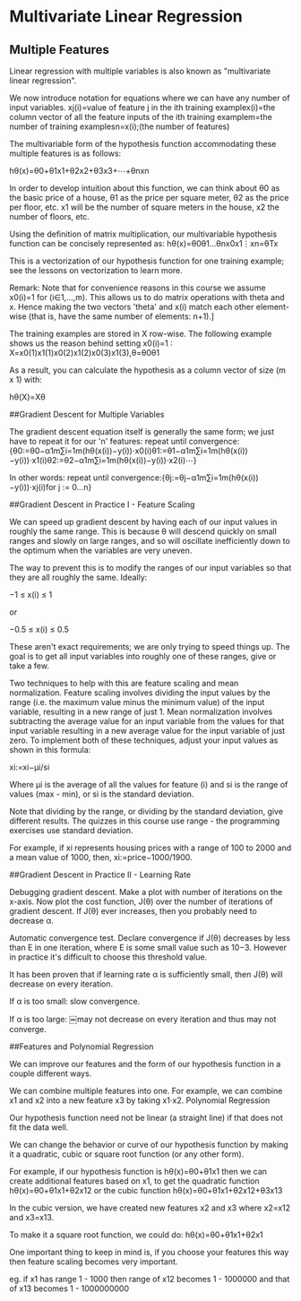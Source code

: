 # Multivariate Linear Regression

## Multiple Features
Linear regression with multiple variables is also known as "multivariate linear regression".

We now introduce notation for equations where we can have any number of input variables.
xj(i)=value of feature j in the ith training examplex(i)=the column vector of all the feature inputs of the ith training examplem=the number of training examplesn=x(i);(the number of features)

The multivariable form of the hypothesis function accommodating these multiple features is as follows:

hθ(x)=θ0+θ1x1+θ2x2+θ3x3+⋯+θnxn

In order to develop intuition about this function, we can think about θ0 as the basic price of a house, θ1 as the price per square meter, θ2 as the price per floor, etc. x1 will be the number of square meters in the house, x2 the number of floors, etc.

Using the definition of matrix multiplication, our multivariable hypothesis function can be concisely represented as:
hθ(x)=θ0θ1...θnx0x1⋮xn=θTx

This is a vectorization of our hypothesis function for one training example; see the lessons on vectorization to learn more.

Remark: Note that for convenience reasons in this course we assume x0(i)=1 for (i∈1,…,m). This allows us to do matrix operations with theta and x. Hence making the two vectors 'theta' and x(i) match each other element-wise (that is, have the same number of elements: n+1).]

The training examples are stored in X row-wise. The following example shows us the reason behind setting x0(i)=1 :
X=x0(1)x1(1)x0(2)x1(2)x0(3)x1(3),θ=θ0θ1

As a result, you can calculate the hypothesis as a column vector of size (m x 1) with:

hθ(X)=Xθ

##Gradient Descent for Multiple Variables

The gradient descent equation itself is generally the same form; we just have to repeat it for our 'n' features:
repeat until convergence:{θ0:=θ0−α1m∑i=1m(hθ(x(i))−y(i))⋅x0(i)θ1:=θ1−α1m∑i=1m(hθ(x(i))−y(i))⋅x1(i)θ2:=θ2−α1m∑i=1m(hθ(x(i))−y(i))⋅x2(i)⋯}

In other words:
repeat until convergence:{θj:=θj−α1m∑i=1m(hθ(x(i))−y(i))⋅xj(i)for j := 0...n}

##Gradient Descent in Practice I - Feature Scaling

We can speed up gradient descent by having each of our input values in roughly the same range. This is because θ will descend quickly on small ranges and slowly on large ranges, and so will oscillate inefficiently down to the optimum when the variables are very uneven.

The way to prevent this is to modify the ranges of our input variables so that they are all roughly the same. Ideally:

−1 ≤ x(i) ≤ 1

or

−0.5 ≤ x(i) ≤ 0.5

These aren't exact requirements; we are only trying to speed things up. The goal is to get all input variables into roughly one of these ranges, give or take a few.

Two techniques to help with this are feature scaling and mean normalization. Feature scaling involves dividing the input values by the range (i.e. the maximum value minus the minimum value) of the input variable, resulting in a new range of just 1. Mean normalization involves subtracting the average value for an input variable from the values for that input variable resulting in a new average value for the input variable of just zero. To implement both of these techniques, adjust your input values as shown in this formula:

xi:=xi−μi/si

Where μi is the average of all the values for feature (i) and si is the range of values (max - min), or si is the standard deviation.

Note that dividing by the range, or dividing by the standard deviation, give different results. The quizzes in this course use range - the programming exercises use standard deviation.

For example, if xi represents housing prices with a range of 100 to 2000 and a mean value of 1000, then, xi:=price−1000/1900.

##Gradient Descent in Practice II - Learning Rate

Debugging gradient descent. Make a plot with number of iterations on the x-axis. Now plot the cost function, J(θ) over the number of iterations of gradient descent. If J(θ) ever increases, then you probably need to decrease α.

Automatic convergence test. Declare convergence if J(θ) decreases by less than E in one iteration, where E is some small value such as 10−3. However in practice it's difficult to choose this threshold value.

It has been proven that if learning rate α is sufficiently small, then J(θ) will decrease on every iteration.

If α is too small: slow convergence.

If α is too large: ￼may not decrease on every iteration and thus may not converge.

##Features and Polynomial Regression

We can improve our features and the form of our hypothesis function in a couple different ways.

We can combine multiple features into one. For example, we can combine x1 and x2 into a new feature x3 by taking x1⋅x2.
Polynomial Regression

Our hypothesis function need not be linear (a straight line) if that does not fit the data well.

We can change the behavior or curve of our hypothesis function by making it a quadratic, cubic or square root function (or any other form).

For example, if our hypothesis function is hθ(x)=θ0+θ1x1 then we can create additional features based on x1, to get the quadratic function hθ(x)=θ0+θ1x1+θ2x12 or the cubic function hθ(x)=θ0+θ1x1+θ2x12+θ3x13

In the cubic version, we have created new features x2 and x3 where x2=x12 and x3=x13.

To make it a square root function, we could do: hθ(x)=θ0+θ1x1+θ2x1

One important thing to keep in mind is, if you choose your features this way then feature scaling becomes very important.

eg. if x1 has range 1 - 1000 then range of x12 becomes 1 - 1000000 and that of x13 becomes 1 - 1000000000
